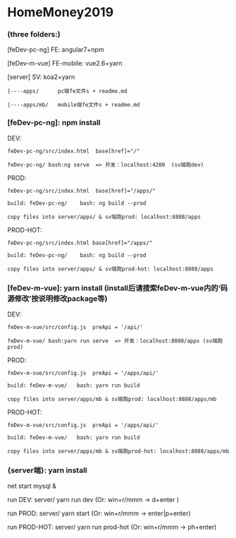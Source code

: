 # HomeMoney2019

### (three folders:)

[feDev-pc-ng] FE: angular7+npm

[feDev-m-vue] FE-mobile: vue2.6+yarn

[server] SV: koa2+yarn

	|----apps/      pc端fe文件s + readme.md

	|----apps/mb/   mobile端fe文件s + readme.md


### [feDev-pc-ng]: npm install

DEV: 

    feDev-pc-ng/src/index.html  base[href]="/"

    feDev-pc-ng/ bash:ng serve  => 开发：localhost:4200  (sv端跑dev)

PROD:

    feDev-pc-ng/src/index.html  base[href]="/apps/"

    build: feDev-pc-ng/    bash: ng build --prod

	copy files into server/apps/ & sv端跑prod: localhost:8888/apps

PROD-HOT:

    feDev-pc-ng/src/index.html base[href]="/apps/"

    build: feDev-pc-ng/    bash: ng build --prod

	copy files into server/apps/ & sv端跑prod-hot: localhost:8888/apps
    
### [feDev-m-vue]: yarn install (install后请搜索feDev-m-vue内的‘码源修改’按说明修改package等)

DEV:

    feDev-m-vue/src/config.js  preApi = '/api/'

    feDev-m-vue/ bash:yarn run serve  => 开发：localhost:8080/apps (sv端跑prod)

PROD:

    feDev-m-vue/src/config.js  preApi = '/apps/api/'

    build: feDev-m-vue/   bash: yarn run build

	copy files into server/apps/mb & sv端跑prod: localhost:8888/apps/mb

PROD-HOT:

    feDev-m-vue/src/config.js  preApi = '/apps/api/'

    build: feDev-m-vue/   bash: yarn run build

	copy files into server/apps/mb & sv端跑prod-hot: localhost:8888/apps/mb

### {server端}: yarn install

net start mysql &

run DEV:
     server/ yarn run dev  (Or: win+r/mmm -> d+enter )

run PROD:
    server/ yarn start  (Or: win+r/mmm -> enter|p+enter)

run PROD-HOT:
    server/ yarn run prod-hot  (Or: win+r/mmm -> ph+enter)